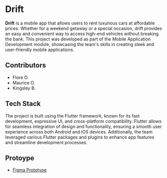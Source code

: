 # Drift

**Drift** is a mobile app that allows users to rent luxurious cars at affordable prices. Whether for a weekend getaway or a special occasion, drift provides an easy and convenient way to access high-end vehicles without breaking the bank. This project was developed as part of the Mobile Application Development module, showcasing the team's skills in creating sleek and user-friendly mobile applications.

## Contributors
- Flore O.
- Maurice O.
- Kingsley B.

## Tech Stack
The project is built using the Flutter framework, known for its fast development, expressive UI, and cross-platform compatibility. Flutter allows for seamless integration of design and functionality, ensuring a smooth user experience across both Android and iOS devices. Additionally, the team leveraged various Flutter packages and plugins to enhance app features and streamline development processes.

## Protoype
- [Figma Prototype](https://www.figma.com/file/UlSQjXj2C45j8LBpb6201r/Drift-Mobile-App?type=design&mode=design&t=egV7gz63m3Fhngpo-1)
